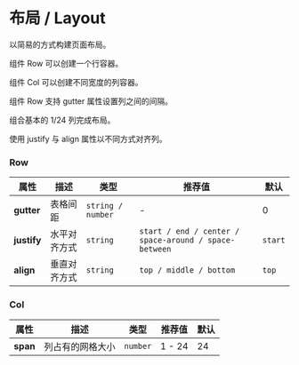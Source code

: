 # 布局 / Layout

以简易的方式构建页面布局。

<ex-code name="ex-layout-row">

组件 <g-code>Row</g-code> 可以创建一个行容器。

</ex-code>

<ex-code name="ex-layout-column">

组件 <g-code>Col</g-code> 可以创建不同宽度的列容器。

</ex-code>

<ex-code name="ex-layout-spacing">

组件 <g-code>Row</g-code> 支持 <g-code>gutter</g-code> 属性设置列之间的间隔。

</ex-code>

<ex-code name="ex-layout-compose">

组合基本的 1/24 列完成布局。

</ex-code>

<ex-code name="ex-layout-alignment">

使用 <g-code>justify</g-code> 与 <g-code>align</g-code> 属性以不同方式对齐列。

</ex-code>

<ex-footer>

<h3>Row</h3>

| 属性        | 描述         | 类型     | 推荐值                                                | 默认    |
| ----------- | ------------ | -------- | ----------------------------------------------------- | ------- |
| **gutter**  | 表格间距     | `string / number` | -                                                     | 0       |
| **justify** | 水平对齐方式 | `string` | `start / end / center / space-around / space-between` | `start` |
| **align**   | 垂直对齐方式 | `string` | `top / middle / bottom`                               | `top`   |

<h3>Col</h3>

| 属性     | 描述             | 类型     | 推荐值 | 默认 |
| -------- | ---------------- | -------- | ------ | ---- |
| **span** | 列占有的网格大小 | `number` | 1 - 24 | 24   |

</ex-footer>
